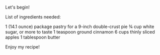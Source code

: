 Let's begin!

List of ingredients needed:

1 (14.1 ounce) package pastry for a 9-inch double-crust pie
¾ cup white sugar, or more to taste
1 teaspoon ground cinnamon
6 cups thinly sliced apples
1 tablespoon butter

Enjoy my recipe!
